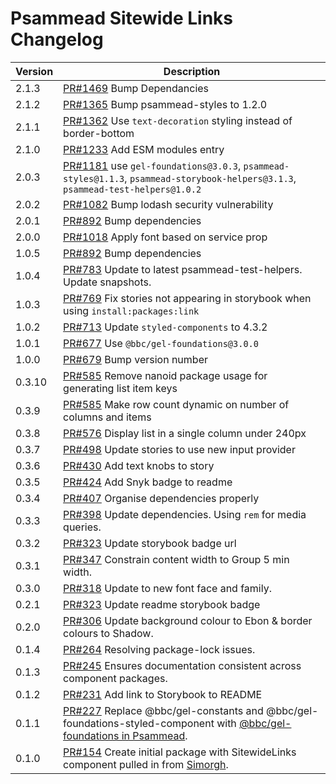 # Psammead Sitewide Links Changelog

<!-- prettier-ignore -->
| Version | Description |
|---------|-------------|
| 2.1.3 | [PR#1469](https://github.com/bbc/psammead/pull/1469) Bump Dependancies |
| 2.1.2 | [PR#1365](https://github.com/bbc/psammead/pull/1365) Bump psammead-styles to 1.2.0 |
| 2.1.1 | [PR#1362](https://github.com/bbc/psammead/pull/1362) Use `text-decoration` styling instead of border-bottom |
| 2.1.0 | [PR#1233](https://github.com/bbc/psammead/pull/1233) Add ESM modules entry |
| 2.0.3   | [PR#1181](https://github.com/bbc/psammead/pull/1181) use `gel-foundations@3.0.3`, `psammead-styles@1.1.3`, `psammead-storybook-helpers@3.1.3`, `psammead-test-helpers@1.0.2` |
| 2.0.2   | [PR#1082](https://github.com/bbc/psammead/pull/1082) Bump lodash security vulnerability |
| 2.0.1   | [PR#892](https://github.com/bbc/psammead/pull/892) Bump dependencies |
| 2.0.0 | [PR#1018](https://github.com/bbc/psammead/pull/1018) Apply font based on service prop |
| 1.0.5   | [PR#892](https://github.com/bbc/psammead/pull/892) Bump dependencies |
| 1.0.4 | [PR#783](https://github.com/bbc/psammead/pull/783) Update to latest psammead-test-helpers. Update snapshots. |
| 1.0.3 | [PR#769](https://github.com/bbc/psammead/pull/769) Fix stories not appearing in storybook when using `install:packages:link` |
| 1.0.2 | [PR#713](https://github.com/bbc/psammead/pull/713) Update `styled-components` to 4.3.2 |
| 1.0.1 | [PR#677](https://github.com/bbc/psammead/pull/677) Use `@bbc/gel-foundations@3.0.0` |
| 1.0.0 | [PR#679](https://github.com/bbc/psammead/pull/679) Bump version number |
| 0.3.10 | [PR#585](https://github.com/bbc/psammead/pull/604) Remove nanoid package usage for generating list item keys |
| 0.3.9 | [PR#585](https://github.com/bbc/psammead/pull/585) Make row count dynamic on number of columns and items |
| 0.3.8 | [PR#576](https://github.com/bbc/psammead/pull/576) Display list in a single column under 240px |
| 0.3.7 | [PR#498](https://github.com/bbc/psammead/pull/498) Update stories to use new input provider |
| 0.3.6 | [PR#430](https://github.com/bbc/psammead/pull/430) Add text knobs to story |
| 0.3.5 | [PR#424](https://github.com/bbc/psammead/pull/424) Add Snyk badge to readme |
| 0.3.4 | [PR#407](https://github.com/bbc/psammead/pull/407) Organise dependencies properly |
| 0.3.3 | [PR#398](https://github.com/bbc/psammead/pull/398) Update dependencies. Using `rem` for media queries. |
| 0.3.2 | [PR#323](https://github.com/bbc/psammead/pull/323) Update storybook badge url |
| 0.3.1 | [PR#347](https://github.com/BBC/psammead/pull/347) Constrain content width to Group 5 min width. |
| 0.3.0 | [PR#318](https://github.com/BBC/psammead/pull/318) Update to new font face and family. |
| 0.2.1 | [PR#323](https://github.com/BBC/psammead/pull/323) Update readme storybook badge |
| 0.2.0 | [PR#306](https://github.com/BBC/psammead/pull/306) Update background colour to Ebon & border colours to Shadow. |
| 0.1.4 | [PR#264](https://github.com/BBC/psammead/pull/264) Resolving package-lock issues. |
| 0.1.3 | [PR#245](https://github.com/BBC-News/psammead/pull/245) Ensures documentation consistent across component packages. |
| 0.1.2 | [PR#231](https://github.com/BBC-News/psammead/pull/231) Add link to Storybook to README |
| 0.1.1 | [PR#227](https://github.com/BBC-News/psammead/pull/227) Replace @bbc/gel-constants and @bbc/gel-foundations-styled-component with [@bbc/gel-foundations in Psammead](https://github.com/BBC-News/psammead/issues/226). |
| 0.1.0 | [PR#154](https://github.com/BBC-News/psammead/pull/154) Create initial package with SitewideLinks component pulled in from [Simorgh](https://github.com/BBC-News/simorgh). |
